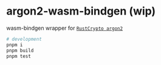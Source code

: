 # argon2-wasm-bindgen (wip)

wasm-bindgen wrapper for [`RustCrypto argon2`](https://github.com/RustCrypto/password-hashes/blob/dc23aa160f010bcb02050ae230be868d84367c1d/argon2/README.md)

```sh
# development
pnpm i
pnpm build
pnpm test
```
